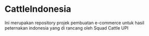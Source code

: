 # CattleIndonesia
Ini merupakan repository projek pembuatan e-commerce untuk hasil peternakan indonesia yang di rancang oleh Squad Cattle UPI
